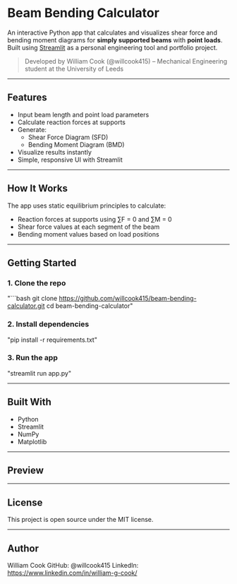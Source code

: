 # Beam Bending Calculator

An interactive Python app that calculates and visualizes shear force and bending moment diagrams for **simply supported beams** with **point loads**. Built using [Streamlit](https://streamlit.io/) as a personal engineering tool and portfolio project.

> Developed by William Cook (@willcook415) – Mechanical Engineering student at the University of Leeds

---

## Features

- Input beam length and point load parameters
- Calculate reaction forces at supports
- Generate:
  - Shear Force Diagram (SFD)
  - Bending Moment Diagram (BMD)
- Visualize results instantly
- Simple, responsive UI with Streamlit

---

## How It Works

The app uses static equilibrium principles to calculate:
- Reaction forces at supports using ∑F = 0 and ∑M = 0
- Shear force values at each segment of the beam
- Bending moment values based on load positions

---

## Getting Started

### 1. Clone the repo
"```bash
git clone https://github.com/willcook415/beam-bending-calculator.git
cd beam-bending-calculator"

### 2. Install dependencies
"pip install -r requirements.txt"

### 3. Run the app
"streamlit run app.py"

---

## Built With

- Python
- Streamlit
- NumPy
- Matplotlib

---

## Preview

---

## License

This project is open source under the MIT license.

---

## Author

William Cook
GitHub: @willcook415
LinkedIn: https://www.linkedin.com/in/william-g-cook/
